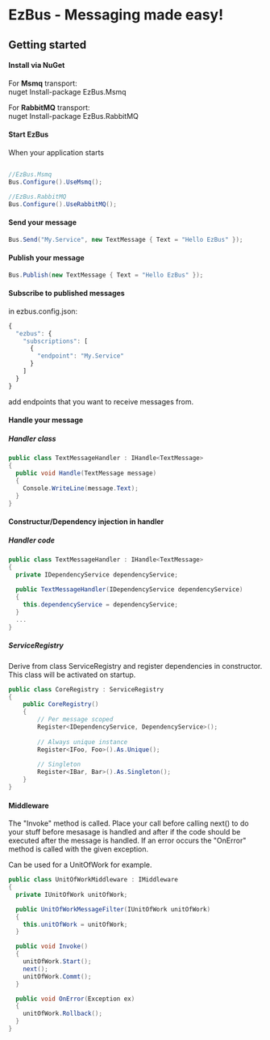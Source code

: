 EzBus - Messaging made easy!
===============================

## Getting started

#### Install via NuGet

For <b>Msmq</b> transport:<br/>
nuget Install-package EzBus.Msmq

For <b>RabbitMQ</b> transport:<br/>
nuget Install-package EzBus.RabbitMQ

#### Start EzBus
When your application starts

```C#

//EzBus.Msmq
Bus.Configure().UseMsmq();

//EzBus.RabbitMQ
Bus.Configure().UseRabbitMQ();
```

#### Send your message

```C#
Bus.Send("My.Service", new TextMessage { Text = "Hello EzBus" });
```

#### Publish your message

```C#
Bus.Publish(new TextMessage { Text = "Hello EzBus" });
```

#### Subscribe to published messages

in ezbus.config.json:

```javascript
{
  "ezbus": {
    "subscriptions": [
      {
        "endpoint": "My.Service"
      }
    ]
  }
}
```

add endpoints that you want to receive messages from.

#### Handle your message


##### Handler class

```C#
public class TextMessageHandler : IHandle<TextMessage>
{
  public void Handle(TextMessage message)
  {
    Console.WriteLine(message.Text);
  }
}
```
#### Constructur/Dependency injection in handler

##### Handler code

```C#
public class TextMessageHandler : IHandle<TextMessage>
{
  private IDependencyService dependencyService;
  
  public TextMessageHandler(IDependencyService dependencyService)
  {
    this.dependencyService = dependencyService;
  }
  ...
}
```

##### ServiceRegistry
Derive from class ServiceRegistry and register dependencies in constructor. This class will be activated on startup.
```C#
public class CoreRegistry : ServiceRegistry
{
    public CoreRegistry()
    {
        // Per message scoped
        Register<IDependencyService, DependencyService>();
        
        // Always unique instance
        Register<IFoo, Foo>().As.Unique();
        
        // Singleton
        Register<IBar, Bar>().As.Singleton();
    }
}
```

#### Middleware

The "Invoke" method is called. Place your call before calling next() to do your stuff before mesasage is handled and after if the code should be executed after the message is handled. If an error occurs the "OnError" method is called with the given exception.

Can be used for a UnitOfWork for example. 

```C#
public class UnitOfWorkMiddleware : IMiddleware
{
  private IUnitOfWork unitOfWork;

  public UnitOfWorkMessageFilter(IUnitOfWork unitOfWork)
  {
    this.unitOfWork = unitOfWork;   
  }

  public void Invoke()
  {
    unitOfWork.Start();
    next();
    unitOfWork.Commt();
  }

  public void OnError(Exception ex)
  {
    unitOfWork.Rollback();
  }
}
```

